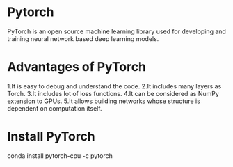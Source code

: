 # Pytorch
PyTorch is an open source machine learning library used for developing and training neural network based deep learning models.

# Advantages of PyTorch
1.It is easy to debug and understand the code.
2.It includes many layers as Torch.
3.It includes lot of loss functions.
4.It can be considered as NumPy extension to GPUs.
5.It allows building networks whose structure is dependent on computation itself.

# Install PyTorch
conda install pytorch-cpu -c pytorch

